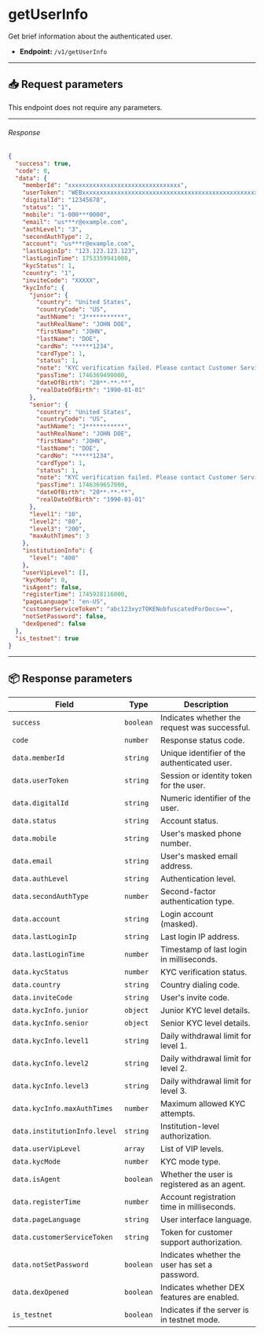 # getUserInfo

Get brief information about the authenticated user.

- **Endpoint:** `/v1/getUserInfo`

---

## 📥 Request parameters

This endpoint does not require any parameters.

---

###### Response

```json
{
  "success": true,
  "code": 0,
  "data": {
    "memberId": "xxxxxxxxxxxxxxxxxxxxxxxxxxxxxxxx",
    "userToken": "WEBxxxxxxxxxxxxxxxxxxxxxxxxxxxxxxxxxxxxxxxxxxxxxxxxxxxxxxxxxxxxxxxx",
    "digitalId": "12345678",
    "status": "1",
    "mobile": "1-000***0000",
    "email": "us***r@example.com",
    "authLevel": "3",
    "secondAuthType": 2,
    "account": "us***r@example.com",
    "lastLoginIp": "123.123.123.123",
    "lastLoginTime": 1753359941000,
    "kycStatus": 1,
    "country": "1",
    "inviteCode": "XXXXX",
    "kycInfo": {
      "junior": {
        "country": "United States",
        "countryCode": "US",
        "authName": "J***********",
        "authRealName": "JOHN DOE",
        "firstName": "JOHN",
        "lastName": "DOE",
        "cardNo": "*****1234",
        "cardType": 1,
        "status": 1,
        "note": "KYC verification failed. Please contact Customer Service",
        "passTime": 1746369490000,
        "dateOfBirth": "20**-**-**",
        "realDateOfBirth": "1990-01-01"
      },
      "senior": {
        "country": "United States",
        "countryCode": "US",
        "authName": "J***********",
        "authRealName": "JOHN DOE",
        "firstName": "JOHN",
        "lastName": "DOE",
        "cardNo": "*****1234",
        "cardType": 1,
        "status": 1,
        "note": "KYC verification failed. Please contact Customer Service",
        "passTime": 1746369657000,
        "dateOfBirth": "20**-**-**",
        "realDateOfBirth": "1990-01-01"
      },
      "level1": "10",
      "level2": "80",
      "level3": "200",
      "maxAuthTimes": 3
    },
    "institutionInfo": {
      "level": "400"
    },
    "userVipLevel": [],
    "kycMode": 0,
    "isAgent": false,
    "registerTime": 1745928116000,
    "pageLanguage": "en-US",
    "customerServiceToken": "abc123xyzTOKENobfuscatedForDocs==",
    "notSetPassword": false,
    "dexOpened": false
  },
  "is_testnet": true
}
```

---

## 📦 Response parameters

| **Field**                            | **Type**      | **Description**                                             |
|-------------------------------------|---------------|-------------------------------------------------------------|
| `success`                           | `boolean`     | Indicates whether the request was successful.               |
| `code`                              | `number`      | Response status code.                                       |
| `data.memberId`                     | `string`      | Unique identifier of the authenticated user.                |
| `data.userToken`                    | `string`      | Session or identity token for the user.                     |
| `data.digitalId`                    | `string`      | Numeric identifier of the user.                             |
| `data.status`                       | `string`      | Account status.                                             |
| `data.mobile`                       | `string`      | User's masked phone number.                                 |
| `data.email`                        | `string`      | User's masked email address.                                |
| `data.authLevel`                    | `string`      | Authentication level.                                       |
| `data.secondAuthType`              | `number`      | Second-factor authentication type.                          |
| `data.account`                      | `string`      | Login account (masked).                                     |
| `data.lastLoginIp`                 | `string`      | Last login IP address.                                      |
| `data.lastLoginTime`               | `number`      | Timestamp of last login in milliseconds.                    |
| `data.kycStatus`                   | `number`      | KYC verification status.                                    |
| `data.country`                      | `string`      | Country dialing code.                                       |
| `data.inviteCode`                  | `string`      | User's invite code.                                         |
| `data.kycInfo.junior`              | `object`      | Junior KYC level details.                                   |
| `data.kycInfo.senior`              | `object`      | Senior KYC level details.                                   |
| `data.kycInfo.level1`              | `string`      | Daily withdrawal limit for level 1.                         |
| `data.kycInfo.level2`              | `string`      | Daily withdrawal limit for level 2.                         |
| `data.kycInfo.level3`              | `string`      | Daily withdrawal limit for level 3.                         |
| `data.kycInfo.maxAuthTimes`        | `number`      | Maximum allowed KYC attempts.                               |
| `data.institutionInfo.level`       | `string`      | Institution-level authorization.                            |
| `data.userVipLevel`                | `array`       | List of VIP levels.                                         |
| `data.kycMode`                      | `number`      | KYC mode type.                                              |
| `data.isAgent`                      | `boolean`     | Whether the user is registered as an agent.                 |
| `data.registerTime`                | `number`      | Account registration time in milliseconds.                  |
| `data.pageLanguage`                | `string`      | User interface language.                                    |
| `data.customerServiceToken`        | `string`      | Token for customer support authorization.                   |
| `data.notSetPassword`              | `boolean`     | Indicates whether the user has set a password.              |
| `data.dexOpened`                   | `boolean`     | Indicates whether DEX features are enabled.                 |
| `is_testnet`                        | `boolean`     | Indicates if the server is in testnet mode.                 |

